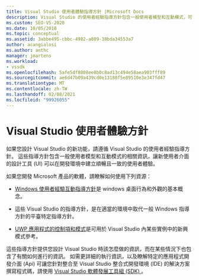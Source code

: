 ```yaml
---
title: Visual Studio 使用者體驗指導方針 |Microsoft Docs
description: Visual Studio 的使用者經驗指導方針包含一般使用者模型和互動模式，可協助為新功能建立一致的使用者體驗。
ms.custom: SEO-VS-2020
ms.date: 10/05/2018
ms.topic: conceptual
ms.assetid: 3abbe495-cbbc-4982-a809-38bda34553a7
author: acangialosi
ms.author: anthc
manager: jmartens
ms.workload:
- vssdk
ms.openlocfilehash: 5afe5df8808ee8b0c8ad13c494e58aea903fff89
ms.sourcegitcommit: ae6d47b09a439cd0e13180f5e89510e3e347fd47
ms.translationtype: MT
ms.contentlocale: zh-TW
ms.lasthandoff: 02/08/2021
ms.locfileid: "99926055"
---
```

# <a name="visual-studio-user-experience-guidelines"></a>Visual Studio 使用者體驗方針
如果您設計 Visual Studio 的新功能，請遵循 Visual Studio 的使用者經驗指導方針。 這些指導方針包含一般使用者模型和互動模式的相關資訊，讓新使用者介面的設計工具 (UI) 可以在開發環境中建立順暢且一致的使用者體驗。

如果您開發 Microsoft 產品的軟體，請瞭解如何使用下列資源：

- [Windows 使用者經驗互動指導方針](/windows/win32/uxguide/guidelines)是 windows 桌面行為和外觀的基本概念。

- 這些 Visual Studio 的指導方針，是在適當的環境中取代一般 Windows 指導方針的平臺特定指導方針。

- [UWP 應用程式的控制項和模式](/windows/uwp/design/controls-and-patterns)是可用於 Visual Studio 內某些實例中的新興模式參考。

這些指導方針提供您設計 Visual Studio 時該怎麼做的資訊，而在某些情況下也包含了有關如何進行的資訊。 如需更詳細的執行資訊，以及瞭解特定的應用程式開發介面 (Api) 可讓您針對整合至 Visual Studio 整合式開發環境 (IDE) 的解決方案撰寫程式碼，請使用 [Visual Studio 軟體發展工具組 (SDK) ](../visual-studio-sdk.md)。
